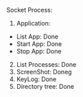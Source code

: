 Socket Process:

1. Application:
 - List App: Done
 - Start App: Done
 - Stop App: Done
2. List Processes: Done
3. ScreenShot: Doneg
4. KeyLog: Done
5. Directory tree: Done
